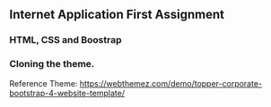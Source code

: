 ## Internet Application First Assignment
### HTML, CSS and Boostrap 
### Cloning the theme.

Reference Theme: https://webthemez.com/demo/topper-corporate-bootstrap-4-website-template/


